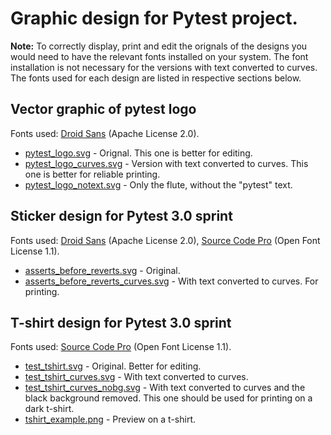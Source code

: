 # Graphic design for Pytest project.

__Note:__ To correctly display, print and edit the orignals of the designs you would need to have the relevant fonts installed on your system. The font installation is not necessary for the versions with text converted to curves. The fonts used for each design are listed in respective sections below.

## Vector graphic of pytest logo

Fonts used: [Droid Sans](https://www.google.com/fonts/specimen/Droid+Sans) (Apache License 2.0).

* [pytest_logo.svg](https://github.com/pytest-dev/pytest-design/blob/master/pytest_logo/pytest_logo.svg)	- Orignal. This one is better for editing.
* [pytest_logo_curves.svg](https://github.com/pytest-dev/pytest-design/blob/master/pytest_logo/pytest_logo_curves.svg) - Version with text converted to curves. This one is better for reliable printing.
* [pytest_logo_notext.svg](https://github.com/pytest-dev/pytest-design/blob/master/pytest_logo/pytest_logo_notext.svg) - Only the flute, without the "pytest" text.

## Sticker design for Pytest 3.0 sprint

Fonts used: [Droid Sans](https://www.google.com/fonts/specimen/Droid+Sans) (Apache License 2.0), [Source Code Pro](https://github.com/adobe-fonts/source-code-pro) (Open Font License 1.1).

* [asserts_before_reverts.svg](https://github.com/pytest-dev/pytest-design/blob/master/asserts_before_reverts/asserts_before_reverts.svg) - Original.
* [asserts_before_reverts_curves.svg](https://github.com/pytest-dev/pytest-design/blob/master/asserts_before_reverts/asserts_before_reverts_curves.svg) - With text converted to curves. For printing.

## T-shirt design for Pytest 3.0 sprint

Fonts used: [Source Code Pro](https://github.com/adobe-fonts/source-code-pro) (Open Font License 1.1).

* [test_tshirt.svg](https://github.com/pytest-dev/pytest-design/blob/master/test_tshirt/test_tshirt.svg)	- Original. Better for editing.
* [test_tshirt_curves.svg](https://github.com/pytest-dev/pytest-design/blob/master/test_tshirt/test_tshirt_curves.svg) - With text converted to curves.
* [test_tshirt_curves_nobg.svg](https://github.com/pytest-dev/pytest-design/blob/master/test_tshirt/test_tshirt_curves_nobg.svg) - With text converted to curves and the black background removed. This one should be used for printing on a dark t-shirt.
* [tshirt_example.png](https://github.com/pytest-dev/pytest-design/blob/master/test_tshirt/tshirt_example.png) - Preview on a t-shirt.
